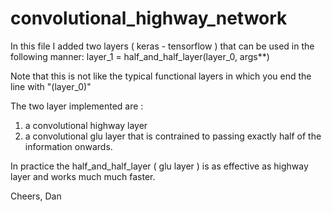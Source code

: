 # convolutional_highway_network
In this file I added two layers ( keras - tensorflow ) that can be used in the following manner:
layer_1 = half_and_half_layer(layer_0, args**)

Note that this is not like the typical functional layers in which you end the line with "(layer_0)"

The two layer implemented are :
1) a convolutional highway layer
2) a convolutional glu layer that is contrained to passing exactly half of the information onwards. 

In practice the half_and_half_layer ( glu layer ) is as effective as highway layer and works much much faster. 

Cheers,
Dan



